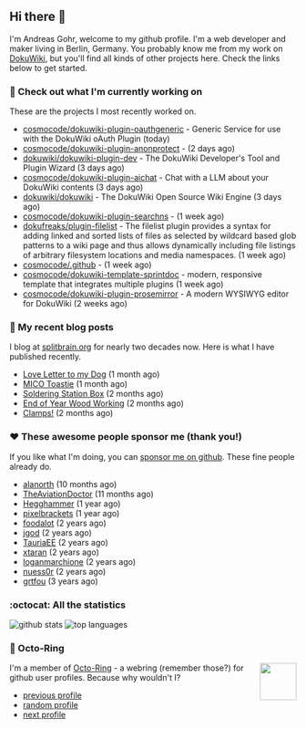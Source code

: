 ## Hi there :wave:

I'm Andreas Gohr, welcome to my github profile. I'm a web developer and maker living in Berlin, Germany. You probably know me from my work on [DokuWiki](https://github.com/splitbrain/dokuwiki), but you'll find all kinds of other projects here. Check the links below to get started.

### :hammer: Check out what I'm currently working on

These are the projects I most recently worked on.


- [cosmocode/dokuwiki-plugin-oauthgeneric](https://github.com/cosmocode/dokuwiki-plugin-oauthgeneric) - Generic Service for use with the DokuWiki oAuth Plugin (today)
- [cosmocode/dokuwiki-plugin-anonprotect](https://github.com/cosmocode/dokuwiki-plugin-anonprotect) -  (2 days ago)
- [dokuwiki/dokuwiki-plugin-dev](https://github.com/dokuwiki/dokuwiki-plugin-dev) - The DokuWiki Developer&#39;s Tool and Plugin Wizard (3 days ago)
- [cosmocode/dokuwiki-plugin-aichat](https://github.com/cosmocode/dokuwiki-plugin-aichat) - Chat with a LLM about your DokuWiki contents (3 days ago)
- [dokuwiki/dokuwiki](https://github.com/dokuwiki/dokuwiki) - The DokuWiki Open Source Wiki Engine (3 days ago)
- [cosmocode/dokuwiki-plugin-searchns](https://github.com/cosmocode/dokuwiki-plugin-searchns) -  (1 week ago)
- [dokufreaks/plugin-filelist](https://github.com/dokufreaks/plugin-filelist) - The filelist plugin provides a syntax for adding linked and sorted lists of files as selected by wildcard based glob patterns to a wiki page and thus allows dynamically including file listings of arbitrary filesystem locations and media namespaces. (1 week ago)
- [cosmocode/.github](https://github.com/cosmocode/.github) -  (1 week ago)
- [cosmocode/dokuwiki-template-sprintdoc](https://github.com/cosmocode/dokuwiki-template-sprintdoc) - modern, responsive template that integrates multiple plugins (1 week ago)
- [cosmocode/dokuwiki-plugin-prosemirror](https://github.com/cosmocode/dokuwiki-plugin-prosemirror) - A modern WYSIWYG editor for DokuWiki (2 weeks ago)

### :scroll: My recent blog posts

I blog at [splitbrain.org](https://www.splitbrain.org) for nearly two decades now. Here is what I have published recently.


- [Love Letter to my Dog](https://www.splitbrain.org/blog/2024-02/11-love_letter_to_my_dog) (1 month ago)
- [MICO Toastie](https://www.splitbrain.org/blog/2024-01/25-mico_toastie) (1 month ago)
- [Soldering Station Box](https://www.splitbrain.org/blog/2024-01/21-soldering_station_box) (2 months ago)
- [End of Year Wood Working](https://www.splitbrain.org/blog/2023-12/31-end-of-year-woodworking) (2 months ago)
- [Clamps!](https://www.splitbrain.org/blog/2023-12/28-clamps) (2 months ago)

### :hearts:️ These awesome people sponsor me (thank you!)

If you like what I'm doing, you can [sponsor me on github](https://github.com/sponsors/splitbrain). These fine people already do.


- [alanorth](https://github.com/alanorth) (10 months ago)
- [TheAviationDoctor](https://github.com/TheAviationDoctor) (11 months ago)
- [Hegghammer](https://github.com/Hegghammer) (1 year ago)
- [pixelbrackets](https://github.com/pixelbrackets) (1 year ago)
- [foodalot](https://github.com/foodalot) (2 years ago)
- [jgod](https://github.com/jgod) (2 years ago)
- [TauriaEE](https://github.com/TauriaEE) (2 years ago)
- [xtaran](https://github.com/xtaran) (2 years ago)
- [loganmarchione](https://github.com/loganmarchione) (2 years ago)
- [nuess0r](https://github.com/nuess0r) (2 years ago)
- [grtfou](https://github.com/grtfou) (3 years ago)

### :octocat: All the statistics

 ![github stats](https://github-readme-stats.vercel.app/api?username=splitbrain&show_icons=true&hide_title=true)
![top languages](https://github-readme-stats.vercel.app/api/top-langs/?username=splitbrain&layout=compact)


### :octopus: Octo-Ring

<img width="64" height="65" src="https://octo-ring.com/static/img/octo.png" align="right" alt="">

I'm a member of [Octo-Ring](https://octo-ring.com/) - a webring (remember those?) for github user profiles. Because why wouldn't I? 

* [previous profile](https://octo-ring.com/p/splitbrain/prev)
* [random profile](https://octo-ring.com/p/splitbrain/random)
* [next profile](https://octo-ring.com/p/splitbrain/next)

